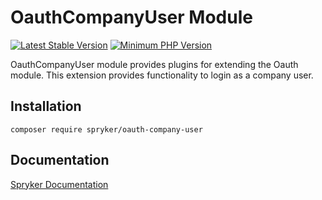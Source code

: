 # OauthCompanyUser Module
[![Latest Stable Version](https://poser.pugx.org/spryker/oauth-company-user/v/stable.svg)](https://packagist.org/packages/spryker/oauth-company-user)
[![Minimum PHP Version](https://img.shields.io/badge/php-%3E%3D%207.4-8892BF.svg)](https://php.net/)

OauthCompanyUser module provides plugins for extending the Oauth module. This extension provides functionality to login as a company user.

## Installation

```
composer require spryker/oauth-company-user
```

## Documentation

[Spryker Documentation](https://academy.spryker.com/developing_with_spryker/module_guide/modules.html)
